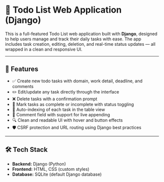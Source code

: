 # 📝 Todo List Web Application (Django)

This is a full-featured Todo List web application built with **Django**, designed to help users manage and track their daily tasks with ease. The app includes task creation, editing, deletion, and real-time status updates — all wrapped in a clean and responsive UI.

---

## 🚀 Features

- ✅ Create new todo tasks with domain, work detail, deadline, and comments  
- ✏️ Edit/update any task directly through the interface  
- ❌ Delete tasks with a confirmation prompt  
- 📅 Mark tasks as complete or incomplete with status toggling  
- 🔢 Auto-indexing of each task in the table view  
- 💬 Comment field with support for live appending  
- 🔍 Clean and readable UI with hover and button effects  
- 🛡️ CSRF protection and URL routing using Django best practices  

---

## 🛠️ Tech Stack

- **Backend:** Django (Python)  
- **Frontend:** HTML, CSS (custom styles)  
- **Database:** SQLite (default Django database)  
